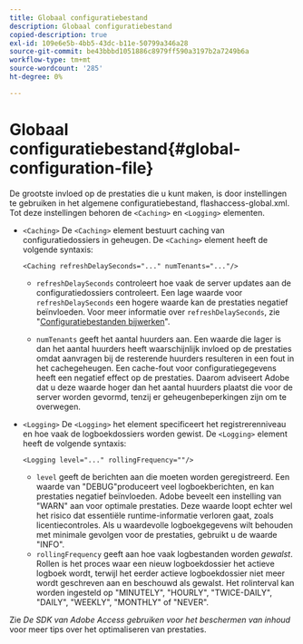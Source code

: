 ```yaml
---
title: Globaal configuratiebestand
description: Globaal configuratiebestand
copied-description: true
exl-id: 109e6e5b-4bb5-43dc-b11e-50799a346a28
source-git-commit: be43bbbd1051886c8979ff590a3197b2a7249b6a
workflow-type: tm+mt
source-wordcount: '285'
ht-degree: 0%

---
```


# Globaal configuratiebestand{#global-configuration-file}

De grootste invloed op de prestaties die u kunt maken, is door instellingen te gebruiken in het algemene configuratiebestand, flashaccess-global.xml. Tot deze instellingen behoren de `<Caching>` en `<Logging>` elementen.

* `<Caching>` De `<Caching>` element bestuurt caching van configuratiedossiers in geheugen. De `<Caching>` element heeft de volgende syntaxis:

   ```
   <Caching refreshDelaySeconds="..." numTenants="..."/>
   ```

   * `refreshDelaySeconds` controleert hoe vaak de server updates aan de configuratiedossiers controleert. Een lage waarde voor `refreshDelaySeconds` een hogere waarde kan de prestaties negatief beïnvloeden. Voor meer informatie over `refreshDelaySeconds`, zie &quot;[Configuratiebestanden bijwerken](../../aaxs-protected-streaming/updating-configuration-files/updating-configuration-files-overview.md)&quot;.

   * `numTenants` geeft het aantal huurders aan. Een waarde die lager is dan het aantal huurders heeft waarschijnlijk invloed op de prestaties omdat aanvragen bij de resterende huurders resulteren in een fout in het cachegeheugen. Een cache-fout voor configuratiegegevens heeft een negatief effect op de prestaties. Daarom adviseert Adobe dat u deze waarde hoger dan het aantal huurders plaatst die voor de server worden gevormd, tenzij er geheugenbeperkingen zijn om te overwegen.

* `<Logging>` De `<Logging>` het element specificeert het registrerenniveau en hoe vaak de logboekdossiers worden gewist. De `<Logging>` element heeft de volgende syntaxis:

   ```
   <Logging level="..." rollingFrequency=""/>
   ```

   * `level` geeft de berichten aan die moeten worden geregistreerd. Een waarde van &quot;DEBUG&quot;produceert veel logboekberichten, en kan prestaties negatief beïnvloeden. Adobe beveelt een instelling van &quot;WARN&quot; aan voor optimale prestaties. Deze waarde loopt echter wel het risico dat essentiële runtime-informatie verloren gaat, zoals licentiecontroles. Als u waardevolle logboekgegevens wilt behouden met minimale gevolgen voor de prestaties, gebruikt u de waarde &quot;INFO&quot;.
   * `rollingFrequency` geeft aan hoe vaak logbestanden worden *gewalst*. Rollen is het proces waar een nieuw logboekdossier het actieve logboek wordt, terwijl het eerder actieve logboekdossier niet meer wordt geschreven aan en beschouwd als gewalst. Het rolinterval kan worden ingesteld op &quot;MINUTELY&quot;, &quot;HOURLY&quot;, &quot;TWICE-DAILY&quot;, &quot;DAILY&quot;, &quot;WEEKLY&quot;, &quot;MONTHLY&quot; of &quot;NEVER&quot;.

Zie *De SDK van Adobe Access gebruiken voor het beschermen van inhoud* voor meer tips over het optimaliseren van prestaties.
